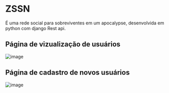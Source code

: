 # ZSSN
É uma rede social para sobreviventes em um apocalypse, desenvolvida em python com django Rest api.

## Página de vizualização de usuários
![image](https://user-images.githubusercontent.com/121267313/214374431-e0d00db5-d102-4438-a8e0-b7c3d6193a6e.png)
## Página de cadastro de novos usuários
![image](https://user-images.githubusercontent.com/121267313/214374589-cbc65812-cb08-443a-a93e-140a6f7bdb0e.png)

